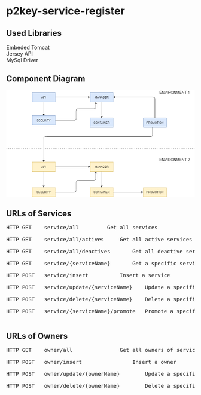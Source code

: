 # p2key-service-register

Used Libraries
--------------
Embeded Tomcat<br>
Jersey API<br>
MySql Driver

Component Diagram
-----------------

![alt text](https://github.com/p2key/p2key-service-register/blob/main/resources/img/service_register.png)

URLs of Services
----------------
<pre>
HTTP GET	service/all			Get all services<br>
HTTP GET	service/all/actives		Get all active services		<br>
HTTP GET	service/all/deactives		Get all deactive services	<br>
HTTP GET	service/{serviceName}		Get a specific service		<br>
HTTP POST	service/insert			Insert a service		Required JWT token<br>
HTTP POST	service/update/{serviceName}	Update a specific service	Required JWT token<br>
HTTP POST	service/delete/{serviceName}	Delete a specific service	Required JWT token<br>
HTTP POST	service/{serviceName}/promote	Promote a specific service	<br>
</pre>

URLs of Owners
--------------
<pre>
HTTP GET	owner/all				Get all owners of services<br>
HTTP POST	owner/insert				Insert a owner<br>
HTTP POST	owner/update/{ownerName}		Update a specific owner<br>
HTTP POST	owner/delete/{ownerName}		Delete a specific owner<br>
</pre>